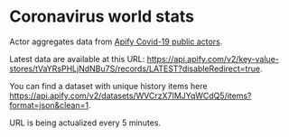 # Coronavirus world stats
Actor aggregates data from [Apify Covid-19 public actors](https://apify.com/covid-19).

Latest data are available at this URL: https://api.apify.com/v2/key-value-stores/tVaYRsPHLjNdNBu7S/records/LATEST?disableRedirect=true.

You can find a dataset with unique history items here https://api.apify.com/v2/datasets/WVCrzX7IMJYqWCdQ5/items?format=json&clean=1.

URL is being actualized every 5 minutes.
